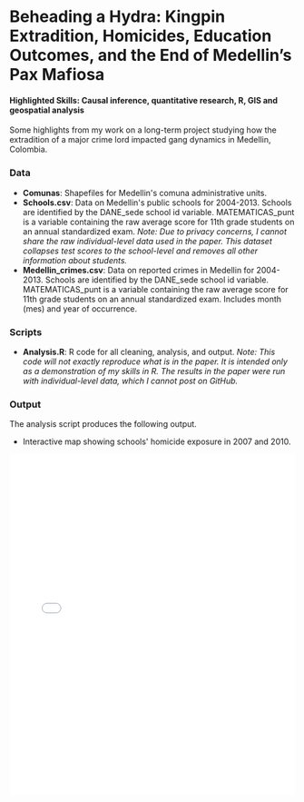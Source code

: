 # Beheading a Hydra: Kingpin Extradition, Homicides, Education Outcomes, and the End of Medellin’s Pax Mafiosa
#### Highlighted Skills: Causal inference, quantitative research, R, GIS and geospatial analysis

Some highlights from my work on a long-term project studying how the extradition of a major crime lord impacted gang dynamics in Medellin, Colombia. 


### Data

- **Comunas**: Shapefiles for Medellin's comuna administrative units.
- **Schools.csv**: Data on Medellin's public schools for 2004-2013. Schools are identified by the DANE_sede school id variable. MATEMATICAS_punt is a variable containing the raw average score for 11th grade students on an annual standardized exam. _Note: Due to privacy concerns, I cannot share the raw individual-level data used in the paper. This dataset collapses test scores to the school-level and removes all other information about students._ 
- **Medellin_crimes.csv**: Data on reported crimes in Medellin for 2004-2013. Schools are identified by the DANE_sede school id variable. MATEMATICAS_punt is a variable containing the raw average score for 11th grade students on an annual standardized exam. Includes month (mes) and year of occurrence.

### Scripts
- **Analysis.R**: R code for all cleaning, analysis, and output. _Note: This code will not exactly reproduce what is in the paper. It is intended only as a demonstration of my skills in R. The results in the paper were run with individual-level data, which I cannot post on GitHub._

### Output
The analysis script produces the following output.

- Interactive map showing schools' homicide exposure in 2007 and 2010. 
<iframe src="/output/MedellinMap.html" height="600px" width="100%" style="border:none;"></iframe>

